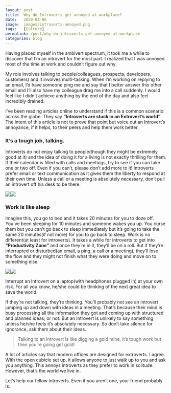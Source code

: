 ```yaml
---
layout: post
title:  Why do Introverts get annoyed at workplace?
date:   2020-04-06
image:  images/introverts-annoyed.png
tags:   [Culture]
permalink: /post/why-do-introverts-get-annoyed-at-workplace
categories: blog
---
```


Having placed myself in the ambivert spectrum, it took me a while to discover that I’m an introvert for the most part. I realized that I was annoyed most of the time at work and couldn’t figure out why.



My role involves talking to people(colleagues, prospects, developers, customers) and it involves multi-tasking. When I’m working on replying to an email, I’d have someone ping me and say that I better answer this other email and I’ll also have my colleague drag me into a call suddenly. I would feel like I didn’t achieve anything by the end of the day and also feel incredibly drained.



I’ve been reading articles online to understand if this is a common scenario across the globe. They say **“Introverts are stuck in an Extrovert’s world”** The intent of this article is not to prove that point but voice out an Introvert’s annoyance, if it helps, to their peers and help them work better.



### It’s a tough job, talking.

Introverts do not enjoy talking to people(though they might be extremely good at it) and the idea of doing it for a living is not exactly thrilling for them. If their calendar is filled with calls and meetings, try to see if you can take one or two off. Even if you can’t, please don’t add more to it! Introverts prefer email or text communication as it gives them the liberty to respond at their own time. Unless a call or a meeting is absolutely necessary, don’t pull an introvert off his desk to be there.





![](https://static.wixstatic.com/media/cd78de_e7e4f8faa32147c78d1c93fbadb9db87~mv2.png/v1/fit/w_300,h_300,al_c,q_5/file.png)![](https://static.wixstatic.com/media/cd78de_e7e4f8faa32147c78d1c93fbadb9db87~mv2.png/v1/fill/w_736,h_432,al_c,lg_1,q_90/cd78de_e7e4f8faa32147c78d1c93fbadb9db87~mv2.webp)

### Work is like sleep

Imagine this, you go to bed and it takes 20 minutes for you to doze off. You’ve been sleeping for 10 minutes and someone wakes you up. You curse them but you can’t go back to sleep immediately but it’s going to take the same 20 minutes(if not more) for you to go back to sleep. Work is no different(at least for introverts). It takes a while for introverts to get into **“Productivity Zone”** and once they’re in it, they’ll be on a roll. But if they’re interrupted or disturbed(an email, a ping, a call or a meeting), they’ll lose the flow and they might not finish what they were doing and move on to something else.

![](https://static.wixstatic.com/media/cd78de_36bd06a175f045dd911fcb506df5112e~mv2.png/v1/fit/w_300,h_300,al_c,q_5/file.png)![](https://static.wixstatic.com/media/cd78de_36bd06a175f045dd911fcb506df5112e~mv2.png/v1/fill/w_740,h_372,al_c,lg_1,q_90/cd78de_36bd06a175f045dd911fcb506df5112e~mv2.webp)

Interrupt an Introvert on a laptop(with headphones plugged in) at your own risk. For all you know, he/she could be thinking of the next great idea to save the world.



If they’re not talking, they’re thinking. You’ll probably not see an introvert jumping up and down with ideas in a meeting. That’s because their mind is busy processing all the information they got and coming up with structured and planned ideas; or not. But an Introvert is unlikely to say something unless he/she feels it’s absolutely necessary. So don’t take silence for ignorance, ask them about their ideas.

> Talking to an Introvert is like digging a gold mine, it’s tough work but then you’re going get gold!



A lot of articles say that modern offices are designed for extroverts. I agree. With the open cubicle set up, it allows anyone to just walk up to you and ask you anything. This annoys introverts as they prefer to work in solitude. However, that’s the world we live in.



Let’s help our fellow introverts. Even if you aren’t one, your friend probably is.
